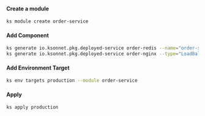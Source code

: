 #### Create a module
``` bash
ks module create order-service
```

#### Add Component
``` bash
ks generate io.ksonnet.pkg.deployed-service order-redis --name="order-service-redis" --image="redis:latest" --module="order-service"
ks generate io.ksonnet.pkg.deployed-service order-nginx --type="LoadBalancer" --name="order-service-nginx" --image="nginx:latest" --module="order-service"
```

#### Add Environment Target
``` bash
ks env targets production --module order-service
```

#### Apply
``` bash
ks apply production
```